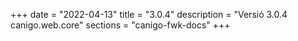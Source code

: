 +++
date        = "2022-04-13"
title       = "3.0.4"
description = "Versió 3.0.4 canigo.web.core"
sections    = "canigo-fwk-docs"
+++